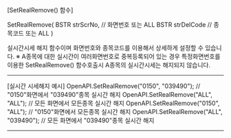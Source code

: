 

[SetRealRemove() 함수]

SetRealRemove(
BSTR strScrNo,    // 화면번호 또는 ALL
BSTR strDelCode   // 종목코드 또는 ALL
)

실시간시세 해지 함수이며 화면번호와 종목코드를 이용해서 상세하게 설정할 수 있습니다.
※ A종목에 대한 실시간이 여러화면번호로 중복등록되어 있는 경우 특정화면번호를 이용한
    SetRealRemove() 함수호출시 A종목의 실시간시세는 해지되지 않습니다.

------------------------------------------------------------------------------------------------------------------------------------

[실시간 시세해지 예시]
OpenAPI.SetRealRemove("0150", "039490");  // "0150"화면에서 "039490"종목 실시간 해지
OpenAPI.SetRealRemove("ALL", "ALL");  // 모든 화면에서 모든종목 실시간 해지
OpenAPI.SetRealRemove("0150", "ALL");  // "0150"화면에서 모든종목 실시간 해지
OpenAPI.SetRealRemove("ALL", "039490");  // 모든 화면에서 "039490"종목 실시간 해지

------------------------------------------------------------------------------------------------------------------------------------
